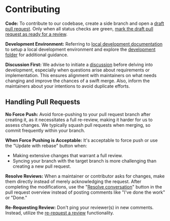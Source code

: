 # Contributing

**Code:** To contribute to our codebase, create a side branch and open a [draft pull request]. Only when all status checks are green, [mark the draft pull request as ready for a review].

**Development Environment:** Referring to [local development documentation](../docs/development/local-development.md) to setup a local development environment and explore the [development folder](../docs/development) for additional guidance.

**Discussion First:** We advise to initiate a [discussion] before delving into development, especially when questions arise about requirements or implementation. This ensures alignment with maintainers on what needs changing and improve the chances of a swift merge. Also, inform the maintainers about your intentions to avoid duplicate efforts.

## Handling Pull Requests

**No Force Push:** Avoid force-pushing to your pull request branch after creating it, as it necessitates a full re-review, making it harder for us to assess changes. We typically squash pull requests when merging, so commit frequently within your branch.

**When Force Pushing is Acceptable:** It's acceptable to force push or use the "Update with rebase" button when:

- Making extensive changes that warrant a full review.
- Syncing your branch with the target branch is more challenging than creating a new pull request.

**Resolve Reviews:** When a maintainer or contributor asks for changes, make them directly instead of merely acknowledging the request. After completing the modifications, use the "[Resolve conversation]" button in the pull request overview instead of posting comments like "I've done the work" or "Done."

**Re-Requesting Review:** Don't ping your reviewer(s) in new comments. Instead, utilize the [re-request a review] functionality.

<!-- References -->

[mark the draft pull request as ready for a review]: https://docs.github.com/en/pull-requests/collaborating-with-pull-requests/proposing-changes-to-your-work-with-pull-requests/changing-the-stage-of-a-pull-request#marking-a-pull-request-as-ready-for-review
[draft pull request]: https://github.blog/2019-02-14-introducing-draft-pull-requests/
[discussion]: https://docs.github.com/en/discussions/collaborating-with-your-community-using-discussions/participating-in-a-discussion#creating-a-discussion
[Resolve Conversation]: https://docs.github.com/en/pull-requests/collaborating-with-pull-requests/reviewing-changes-in-pull-requests/commenting-on-a-pull-request#resolving-conversations
[Re-Request a Review]: https://docs.github.com/en/free-pro-team@latest/github/collaborating-with-issues-and-pull-requests/incorporating-feedback-in-your-pull-request#re-requesting-a-review
